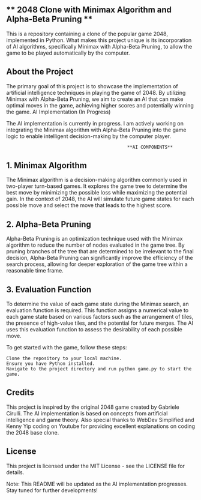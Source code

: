 ## ** 2048 Clone with Minimax Algorithm and Alpha-Beta Pruning **

This is a repository containing a clone of the popular game 2048, implemented in Python. What makes this project unique is its incorporation of AI algorithms, specifically Minimax with Alpha-Beta Pruning, to allow the game to be played automatically by the computer.
## **About the Project**

The primary goal of this project is to showcase the implementation of artificial intelligence techniques in playing the game of 2048. By utilizing Minimax with Alpha-Beta Pruning, we aim to create an AI that can make optimal moves in the game, achieving higher scores and potentially winning the game.
AI Implementation (In Progress)

The AI implementation is currently in progress. I am actively working on integrating the Minimax algorithm with Alpha-Beta Pruning into the game logic to enable intelligent decision-making by the computer player.

                                                 **AI COMPONENTS**
## **1. Minimax Algorithm**

The Minimax algorithm is a decision-making algorithm commonly used in two-player turn-based games. It explores the game tree to determine the best move by minimizing the possible loss while maximizing the potential gain. In the context of 2048, the AI will simulate future game states for each possible move and select the move that leads to the highest score.
## **2. Alpha-Beta Pruning**

Alpha-Beta Pruning is an optimization technique used with the Minimax algorithm to reduce the number of nodes evaluated in the game tree. By pruning branches of the tree that are determined to be irrelevant to the final decision, Alpha-Beta Pruning can significantly improve the efficiency of the search process, allowing for deeper exploration of the game tree within a reasonable time frame.
## **3. Evaluation Function**

To determine the value of each game state during the Minimax search, an evaluation function is required. This function assigns a numerical value to each game state based on various factors such as the arrangement of tiles, the presence of high-value tiles, and the potential for future merges. The AI uses this evaluation function to assess the desirability of each possible move.


To get started with the game, follow these steps:

    Clone the repository to your local machine.
    Ensure you have Python installed.
    Navigate to the project directory and run python game.py to start the game.

## **Credits**

This project is inspired by the original 2048 game created by Gabriele Cirulli. The AI implementation is based on concepts from artificial intelligence and game theory. Also special thanks to WebDev Simplified and Kenny Yip coding on Youtube for providing
excellent explanations on coding the 2048 base clone.

## **License**
This project is licensed under the MIT License - see the LICENSE file for details.

Note: This README will be updated as the AI implementation progresses. Stay tuned for further developments!
